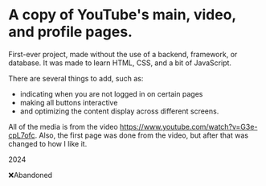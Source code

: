 # A copy of YouTube's main, video, and profile pages.
First-ever project, made without the use of a backend, framework, or database.
It was made to learn HTML, CSS, and a bit of JavaScript.

There are several things to add, such as: 
- indicating when you are not logged in on certain pages
- making all buttons interactive
- and optimizing the content display across different screens.

All of the media is from the video https://www.youtube.com/watch?v=G3e-cpL7ofc. Also, the first page was done from the video, but after that was changed to how I like it.

2024

❌Abandoned
